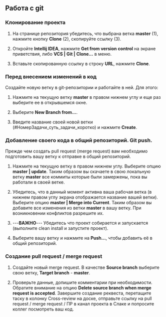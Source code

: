 ## Работа c git
### Клонирование проекта

1. На странице репозитория убедитесь, что выбрана ветка **master** (1), нажмите кнопку **Clone** (2), скопируйте ссылку (3).

2. Откройте **Intellij IDEA**, нажмите **Get from version control** на экране приветствия, либо **VCS | Git | Clone...** в меню.

3. Вставьте скопированную ссылку в строку **URL**, нажмите **Clone**.

### Перед внесением изменений в код
Создайте новую ветку в git-репозитории и работайте в ней. Для этого:
1. Нажмите на текущую ветку **master** в правом нижнем углу и еще раз выберите ее в открывшемся окне.

2. Выберите **New Branch from...**.

3. Введите название своей новой ветки (#НомерЗадачи_суть_задачи_коротко) и нажмите **Create**.

### Добавление своего кода в общий репозиторий. Git push.

Прежде чем создать pull request (merge request) вам необходимо подготовить вашу ветку к отправке в общий репозиторий.

1. Нажмите на текущую ветку в правом нижнем углу. Выберите опцию **master | update**.
   Таким образом вы скачаете в свою локальную ветку **master** все коммиты которые были замержены,
   пока вы работали в своей ветке.

2. Убедитесь, что в данный момент активна ваша рабочая ветка (в нижнем правом углу экрана отображается название вашей ветки).
   Выберите опцию **master | Merge into Current**. Таким образом вы добавите все изменения из ветки **master** в вашу ветку. При возникновении конфликтов разрешите их.

3. ---**ВАЖНО**--- Убедитесь что проект собирается и запускается (выполните clean install и запустите проект).

4. Выберите вашу ветку и нажмите на **Push...**, чтобы добавить её в общий репозиторий.

### Создание pull request / merge request

1. Создайте новый merge request. В качестве **Source branch** выберите свою ветку, **Target branch** - **master**.

2. Проверьте данные, допишите комментарии при необходимости. Обратите внимание на опцию **Delete source branch when merge request is accepted**.
   Завершите создание реквеста, перетащите таску в колонку Cross-review на доске, отправьте ссылку на pull request / merge request / ПР в канал проекта в Слаке и попросите коллег посмотреть ваш код.